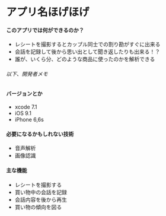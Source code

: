 # アプリ名ほげほげ

#### このアプリでは何ができるのか？
* レシートを撮影するとカップル同士での割り勘がすぐに出来る
* 会話を記録して後から思い出として聞き返したりも出来る！？
* 誰が、いくら分、どのような商品に使ったのかを解析できる

###### 以下、開発者メモ
#### バージョンとか
* xcode 7.1
* iOS 9.1
* iPhone 6,6s


#### 必要になるかもしれない技術
* 音声解析
* 画像認識

#### 主な機能
* レシートを撮影する
* 買い物中の会話を記録
* 会話内容を後から再生
* 買い物の傾向を図る


